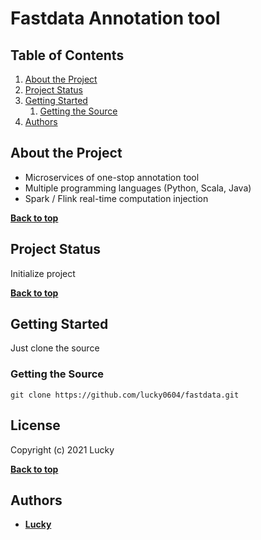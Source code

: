 # Fastdata Annotation tool



## Table of Contents

1. [About the Project](#about-the-project)
1. [Project Status](#project-status)
1. [Getting Started](#getting-started)
    1. [Getting the Source](#getting-the-source)
1. [Authors](#authors)

## About the Project

* Microservices of one-stop annotation tool
* Multiple programming languages (Python, Scala, Java)
* Spark / Flink real-time computation injection


**[Back to top](#table-of-contents)**

## Project Status

Initialize project

**[Back to top](#table-of-contents)**

## Getting Started

Just clone the source

### Getting the Source

```
git clone https://github.com/lucky0604/fastdata.git
```



## License

Copyright (c) 2021 Lucky

**[Back to top](#table-of-contents)**

## Authors

* **[Lucky](https://github.com/lucky0604)** 
